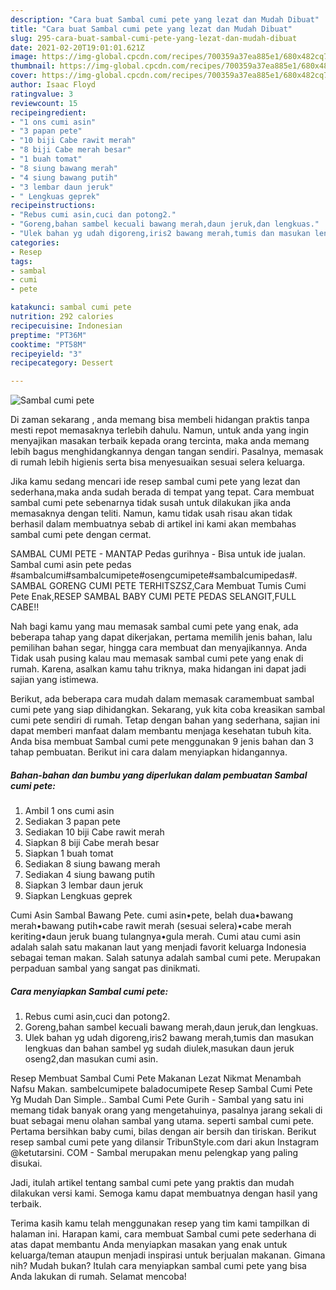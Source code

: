 ```yaml
---
description: "Cara buat Sambal cumi pete yang lezat dan Mudah Dibuat"
title: "Cara buat Sambal cumi pete yang lezat dan Mudah Dibuat"
slug: 295-cara-buat-sambal-cumi-pete-yang-lezat-dan-mudah-dibuat
date: 2021-02-20T19:01:01.621Z
image: https://img-global.cpcdn.com/recipes/700359a37ea885e1/680x482cq70/sambal-cumi-pete-foto-resep-utama.jpg
thumbnail: https://img-global.cpcdn.com/recipes/700359a37ea885e1/680x482cq70/sambal-cumi-pete-foto-resep-utama.jpg
cover: https://img-global.cpcdn.com/recipes/700359a37ea885e1/680x482cq70/sambal-cumi-pete-foto-resep-utama.jpg
author: Isaac Floyd
ratingvalue: 3
reviewcount: 15
recipeingredient:
- "1 ons cumi asin"
- "3 papan pete"
- "10 biji Cabe rawit merah"
- "8 biji Cabe merah besar"
- "1 buah tomat"
- "8 siung bawang merah"
- "4 siung bawang putih"
- "3 lembar daun jeruk"
- " Lengkuas geprek"
recipeinstructions:
- "Rebus cumi asin,cuci dan potong2."
- "Goreng,bahan sambel kecuali bawang merah,daun jeruk,dan lengkuas."
- "Ulek bahan yg udah digoreng,iris2 bawang merah,tumis dan masukan lengkuas dan bahan sambel yg sudah diulek,masukan daun jeruk oseng2,dan masukan cumi asin."
categories:
- Resep
tags:
- sambal
- cumi
- pete

katakunci: sambal cumi pete 
nutrition: 292 calories
recipecuisine: Indonesian
preptime: "PT36M"
cooktime: "PT58M"
recipeyield: "3"
recipecategory: Dessert

---
```



![Sambal cumi pete](https://img-global.cpcdn.com/recipes/700359a37ea885e1/680x482cq70/sambal-cumi-pete-foto-resep-utama.jpg)

Di zaman  sekarang , anda memang bisa membeli hidangan praktis tanpa mesti repot memasaknya terlebih dahulu. Namun, untuk anda yang ingin menyajikan masakan terbaik kepada orang tercinta, maka anda memang lebih bagus menghidangkannya dengan tangan sendiri. Pasalnya, memasak di rumah lebih higienis serta bisa menyesuaikan sesuai selera keluarga.

Jika kamu sedang mencari ide resep sambal cumi pete yang lezat dan sederhana,maka anda sudah berada di tempat yang tepat. Cara membuat sambal cumi pete  sebenarnya tidak susah untuk dilakukan jika anda memasaknya dengan teliti. Namun, kamu tidak usah risau akan tidak berhasil dalam membuatnya 
sebab di artikel ini kami akan membahas sambal cumi pete dengan cermat.  

SAMBAL CUMI PETE - MANTAP Pedas gurihnya - Bisa untuk ide jualan. Sambal cumi asin pete pedas #sambalcumi#sambalcumipete#osengcumipete#sambalcumipedas#. SAMBAL GORENG CUMI PETE TERHITSZSZ,Cara Membuat Tumis Cumi Pete Enak,RESEP SAMBAL BABY CUMI PETE PEDAS SELANGIT,FULL CABE!!

Nah bagi kamu yang mau memasak sambal cumi pete yang enak, ada beberapa tahap yang dapat dikerjakan, pertama memilih jenis bahan, lalu pemilihan bahan segar, hingga cara membuat dan menyajikannya. Anda Tidak usah pusing kalau mau memasak sambal cumi pete yang enak di rumah. Karena, asalkan kamu  tahu triknya, maka hidangan ini dapat jadi sajian yang istimewa.

Berikut, ada beberapa cara mudah dalam memasak caramembuat sambal cumi pete yang siap dihidangkan. Sekarang, yuk kita coba kreasikan sambal cumi pete sendiri di rumah. Tetap dengan bahan yang sederhana, sajian ini dapat memberi manfaat dalam membantu menjaga kesehatan tubuh kita. Anda bisa membuat Sambal cumi pete menggunakan 9 jenis bahan dan 3 tahap pembuatan. Berikut ini cara dalam menyiapkan hidangannya.

<!--inarticleads1-->

##### Bahan-bahan dan bumbu yang diperlukan dalam pembuatan Sambal cumi pete:

1. Ambil 1 ons cumi asin
1. Sediakan 3 papan pete
1. Sediakan 10 biji Cabe rawit merah
1. Siapkan 8 biji Cabe merah besar
1. Siapkan 1 buah tomat
1. Sediakan 8 siung bawang merah
1. Sediakan 4 siung bawang putih
1. Siapkan 3 lembar daun jeruk
1. Siapkan  Lengkuas geprek


Cumi Asin Sambal Bawang Pete. cumi asin•pete, belah dua•bawang merah•bawang putih•cabe rawit merah (sesuai selera)•cabe merah keriting•daun jeruk buang tulangnya•gula merah. Cumi atau cumi asin adalah salah satu makanan laut yang menjadi favorit keluarga Indonesia sebagai teman makan. Salah satunya adalah sambal cumi pete. Merupakan perpaduan sambal yang sangat pas dinikmati. 

<!--inarticleads2-->

##### Cara menyiapkan Sambal cumi pete:

1. Rebus cumi asin,cuci dan potong2.
1. Goreng,bahan sambel kecuali bawang merah,daun jeruk,dan lengkuas.
1. Ulek bahan yg udah digoreng,iris2 bawang merah,tumis dan masukan lengkuas dan bahan sambel yg sudah diulek,masukan daun jeruk oseng2,dan masukan cumi asin.


Resep Membuat Sambal Cumi Pete Makanan Lezat Nikmat Menambah Nafsu Makan. sambelcumipete baladocumipete Resep Sambal Cumi Pete Yg Mudah Dan Simple.. Sambal Cumi Pete Gurih - Sambal yang satu ini memang tidak banyak orang yang mengetahuinya, pasalnya jarang sekali di buat sebagai menu olahan sambal yang utama. seperti sambal cumi pete. Pertama bersihkan baby cumi, bilas dengan air bersih dan tiriskan. Berikut resep sambal cumi pete yang dilansir TribunStyle.com dari akun Instagram @ketutarsini. COM - Sambal merupakan menu pelengkap yang paling disukai. 

Jadi, itulah artikel tentang  sambal cumi pete  yang praktis dan mudah dilakukan versi kami. Semoga kamu dapat membuatnya dengan hasil yang terbaik. 

Terima kasih kamu telah menggunakan resep yang tim kami tampilkan di halaman ini. Harapan kami, cara membuat  Sambal cumi pete sederhana di atas dapat membantu Anda menyiapkan masakan yang enak untuk keluarga/teman ataupun menjadi inspirasi untuk berjualan makanan. Gimana nih? Mudah bukan? Itulah cara menyiapkan sambal cumi pete yang bisa Anda lakukan di rumah. Selamat mencoba!

